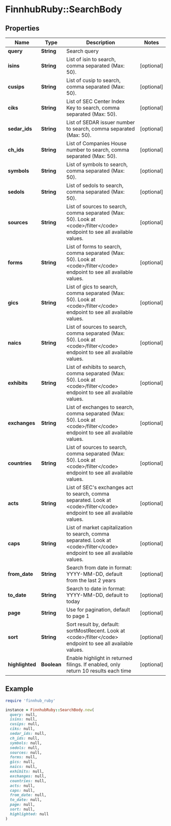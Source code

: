 # FinnhubRuby::SearchBody

## Properties

| Name | Type | Description | Notes |
| ---- | ---- | ----------- | ----- |
| **query** | **String** | Search query |  |
| **isins** | **String** | List of isin to search, comma separated (Max: 50). | [optional] |
| **cusips** | **String** | List of cusip to search, comma separated (Max: 50). | [optional] |
| **ciks** | **String** | List of SEC Center Index Key to search, comma separated (Max: 50). | [optional] |
| **sedar_ids** | **String** | List of SEDAR issuer number to search, comma separated (Max: 50). | [optional] |
| **ch_ids** | **String** | List of Companies House number to search, comma separated (Max: 50). | [optional] |
| **symbols** | **String** | List of symbols to search, comma separated (Max: 50). | [optional] |
| **sedols** | **String** | List of sedols to search, comma separated (Max: 50). | [optional] |
| **sources** | **String** | List of sources to search, comma separated (Max: 50). Look at &lt;code&gt;/filter&lt;/code&gt; endpoint to see all available values. | [optional] |
| **forms** | **String** | List of forms to search, comma separated (Max: 50). Look at &lt;code&gt;/filter&lt;/code&gt; endpoint to see all available values. | [optional] |
| **gics** | **String** | List of gics to search, comma separated (Max: 50). Look at &lt;code&gt;/filter&lt;/code&gt; endpoint to see all available values. | [optional] |
| **naics** | **String** | List of sources to search, comma separated (Max: 50). Look at &lt;code&gt;/filter&lt;/code&gt; endpoint to see all available values. | [optional] |
| **exhibits** | **String** | List of exhibits to search, comma separated (Max: 50). Look at &lt;code&gt;/filter&lt;/code&gt; endpoint to see all available values. | [optional] |
| **exchanges** | **String** | List of exchanges to search, comma separated (Max: 50). Look at &lt;code&gt;/filter&lt;/code&gt; endpoint to see all available values. | [optional] |
| **countries** | **String** | List of sources to search, comma separated (Max: 50). Look at &lt;code&gt;/filter&lt;/code&gt; endpoint to see all available values. | [optional] |
| **acts** | **String** | List of SEC&#39;s exchanges act to search, comma separated. Look at &lt;code&gt;/filter&lt;/code&gt; endpoint to see all available values. | [optional] |
| **caps** | **String** | List of market capitalization to search, comma separated. Look at &lt;code&gt;/filter&lt;/code&gt; endpoint to see all available values. | [optional] |
| **from_date** | **String** | Search from date in format: YYYY-MM-DD, default from the last 2 years | [optional] |
| **to_date** | **String** | Search to date in format: YYYY-MM-DD, default to today | [optional] |
| **page** | **String** | Use for pagination, default to page 1 | [optional] |
| **sort** | **String** | Sort result by, default: sortMostRecent. Look at &lt;code&gt;/filter&lt;/code&gt; endpoint to see all available values. | [optional] |
| **highlighted** | **Boolean** | Enable highlight in returned filings. If enabled, only return 10 results each time | [optional] |

## Example

```ruby
require 'finnhub_ruby'

instance = FinnhubRuby::SearchBody.new(
  query: null,
  isins: null,
  cusips: null,
  ciks: null,
  sedar_ids: null,
  ch_ids: null,
  symbols: null,
  sedols: null,
  sources: null,
  forms: null,
  gics: null,
  naics: null,
  exhibits: null,
  exchanges: null,
  countries: null,
  acts: null,
  caps: null,
  from_date: null,
  to_date: null,
  page: null,
  sort: null,
  highlighted: null
)
```

